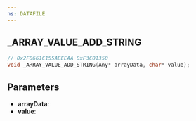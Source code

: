 ```yaml
---
ns: DATAFILE
---
```

## _ARRAY_VALUE_ADD_STRING

```c
// 0x2F0661C155AEEEAA 0xF3C01350
void _ARRAY_VALUE_ADD_STRING(Any* arrayData, char* value);
```


## Parameters
* **arrayData**: 
* **value**: 

